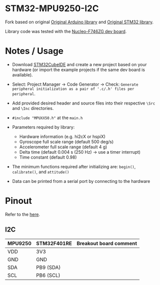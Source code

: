 # STM32-MPU9250-I2C

Fork based on original [Original Arduino library](https://github.com/MarkSherstan/MPU-6050-9250-I2C-CompFilter) and [Original STM32 library](https://github.com/MarkSherstan/STM32-MPU6050-MPU9250-I2C-SPI). 

Library code was tested with the [Nucleo-F746ZG dev board](https://os.mbed.com/platforms/ST-Nucleo-F746zg/).

# Notes / Usage
* Download [STM32CubeIDE](https://www.st.com/en/development-tools/stm32cubeide.html) and create a new project based on your hardware (or import the example projects if the same dev board is available). 
* Select: Project Manager -> Code Generator -> Check: `Generate peripheral initialization as a pair of '.c/.h' files per peripheral`.
* Add provided desired header and source files into their respective `\Src` and `\Inc` directories.
* `#include "MPUXX50.h"` at the `main.h`
* Parameters required by library:
    - Hardware information (e.g. hi2cX or hspiX)
    - Gyroscope full scale range (default 500 deg/s)
    - Accelerometer full scale range (default 4 g)
    - Delta time (default 0.004 s (250 Hz) -> use a timer interrupt)
    - Time constant (default 0.98)

* The minimum functions required after initializing are: `begin()`, `calibrate()`, and `attitude()`
* Data can be printed from a serial port by connecting to the hardware

# Pinout
Refer to the  [here](https://os.mbed.com/platforms/ST-Nucleo-F746zg/).

## I2C
| MPU9250  	| STM32F401RE 	| Breakout board comment       	        |
|----------	|-------------	|-------------------------------------- |
| VDD      	| 3V3         	|                              	        |
| GND      	| GND         	|                              	        |
| SDA      	| PB9 (SDA)     |                              	        |
| SCL      	| PB6 (SCL)     |                              	        |

